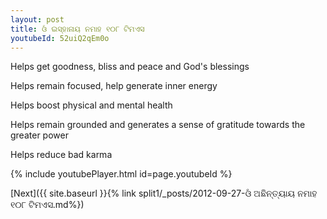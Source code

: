 ```yaml
---
layout: post
title: ଓଁ ଇସ୍ହାନାୟ ନମାହ ୧୦୮ ଟିମଏସ
youtubeId: 52uiQ2qEm0o
---
```

 
 
Helps get goodness, bliss and peace and God's blessings
 
Helps remain focused, help generate inner energy 
 
Helps boost physical and mental health 
 
Helps remain grounded and generates a sense of gratitude towards the greater power 
 
Helps reduce bad karma
 
 
 
 


{% include youtubePlayer.html id=page.youtubeId %}
 
[Next]({{ site.baseurl }}{% link  split1/_posts/2012-09-27-ଓଁ ଅଛିନ୍ତ୍ୟାୟ ନମାହ ୧୦୮ ଟିମଏସ.md%})
 
